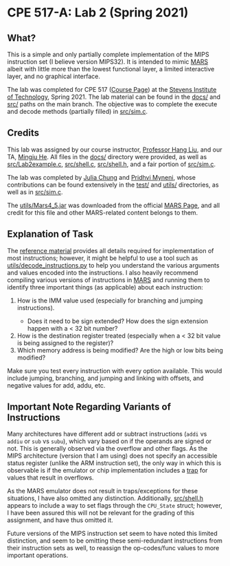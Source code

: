 # CPE 517-A: Lab 2 (Spring 2021)

## What?

This is a simple and only partially complete implementation of the MIPS instruction set (I believe version MIPS32). It is intended to mimic [MARS](http://courses.missouristate.edu/kenvollmar/mars/) albeit with little more than the lowest functional layer, a limited interactive layer, and no graphical interface.

The lab was completed for CPE 517 ([Course Page](https://personal.stevens.edu/~hliu77/teaching.html)) at the [Stevens Institute of Technology](https://stevens.edu), Spring 2021. The lab material can be found in the [docs/](https://github.com/PMARINA/CPE517-Lab2/tree/main/docs) and [src/](https://github.com/PMARINA/CPE517-Lab2/tree/main/src) paths on the main branch. The objective was to complete the execute and decode methods (partially filled) in [src/sim.c](https://github.com/PMARINA/CPE517-Lab2/blob/main/src/sim.c).

## Credits

This lab was assigned by our course instructor, [Professor Hang Liu](mailto:Hang.Liu@stevens.edu), and our TA, [Mingju He](mailto:mhe6@stevens.edu). All files in the [docs/](https://github.com/PMARINA/CPE517-Lab2/tree/main/docs) directory were provided, as well as [src/Lab2example.c](https://github.com/PMARINA/CPE517-Lab2/blob/main/src/Lab2example.c), [src/shell.c](https://github.com/PMARINA/CPE517-Lab2/blob/main/src/shell.c), [src/shell.h](https://github.com/PMARINA/CPE517-Lab2/blob/main/src/shell.h), and a fair portion of [src/sim.c](https://github.com/PMARINA/CPE517-Lab2/blob/main/src/sim.c). 

The lab was completed by [Julia Chung](https://github.com/chungiee) and [Pridhvi Myneni](https://github.com/PMARINA), whose contributions can be found extensively in the [test/](https://github.com/PMARINA/CPE517-Lab2/tree/main/test) and [utils/](https://github.com/PMARINA/CPE517-Lab2/tree/main/utils) directories, as well as in [src/sim.c](https://github.com/PMARINA/CPE517-Lab2/blob/main/src/sim.c).

The [utils/Mars4_5.jar](https://github.com/PMARINA/CPE517-Lab2/blob/main/utils/Mars4_5.jar) was downloaded from the official [MARS Page](http://courses.missouristate.edu/kenvollmar/mars/), and all credit for this file and other MARS-related content belongs to them.

## Explanation of Task

The [reference material](https://inst.eecs.berkeley.edu/~cs61c/resources/MIPS_Green_Sheet.pdf) provides all details required for implementation of most instructions; however, it might be helpful to use a tool such as [utils/decode_instructions.py](https://github.com/PMARINA/CPE517-Lab2/blob/main/utils/decode_instruction.py) to help you understand the various arguments and values encoded into the instructions. I also heavily recommend compiling various versions of instructions in [MARS](http://courses.missouristate.edu/kenvollmar/mars/) and running them to identify three important things (as applicable) about each instruction:

<ol>
  <li> How is the IMM value used (especially for branching and jumping instructions).</li>
    <ul><li>Does it need to be sign extended? How does the sign extension happen with a < 32 bit number?</li></ul>
  <li> How is the destination register treated (especially when a < 32 bit value is being assigned to the register)?</li>
  <li> Which memory address is being modified? Are the high or low bits being modified?</li>
</ol>

Make sure you test every instruction with every option available. This would include jumping, branching, and jumping and linking with offsets, and negative values for add, addu, etc.

## Important Note Regarding Variants of Instructions

Many architectures have different add or subtract instructions (`addi` vs `addiu` or `sub` vs `subu`), which vary based on if the operands are signed or not. This is generally observed via the overflow and other flags. As the MIPS architecture (version that I am using) does not specify an accessible status register (unlike the ARM instruction set), the only way in which this is observable is if the emulator or chip implementation includes a [trap](https://en.wikipedia.org/wiki/Trap_(computing)) for values that result in overflows. 

As the MARS emulator does not result in traps/exceptions for these situations, I have also omitted any distinction. Additionally, [src/shell.h](https://github.com/PMARINA/CPE517-Lab2/blob/main/src/shell.h) appears to include a way to set flags through the `CPU_State` struct; however, I have been assured this will not be relevant for the grading of this assignment, and have thus omitted it. 

Future versions of the MIPS instruction set seem to have noted this limited distinction, and seem to be omitting these semi-redundant instructions from their instruction sets as well, to reassign the op-codes/func values to more important operations. 
